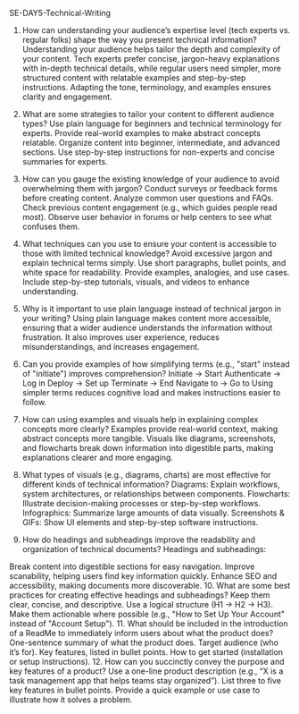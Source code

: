SE-DAY5-Technical-Writing
1. How can understanding your audience’s expertise level (tech experts vs. regular folks) shape the way you present technical information?
Understanding your audience helps tailor the depth and complexity of your content. Tech experts prefer concise, jargon-heavy explanations with in-depth technical details, while regular users need simpler, more structured content with relatable examples and step-by-step instructions. Adapting the tone, terminology, and examples ensures clarity and engagement.

2. What are some strategies to tailor your content to different audience types?
Use plain language for beginners and technical terminology for experts.
Provide real-world examples to make abstract concepts relatable.
Organize content into beginner, intermediate, and advanced sections.
Use step-by-step instructions for non-experts and concise summaries for experts.
3. How can you gauge the existing knowledge of your audience to avoid overwhelming them with jargon?
Conduct surveys or feedback forms before creating content.
Analyze common user questions and FAQs.
Check previous content engagement (e.g., which guides people read most).
Observe user behavior in forums or help centers to see what confuses them.
4. What techniques can you use to ensure your content is accessible to those with limited technical knowledge?
Avoid excessive jargon and explain technical terms simply.
Use short paragraphs, bullet points, and white space for readability.
Provide examples, analogies, and use cases.
Include step-by-step tutorials, visuals, and videos to enhance understanding.
5. Why is it important to use plain language instead of technical jargon in your writing?
Using plain language makes content more accessible, ensuring that a wider audience understands the information without frustration. It also improves user experience, reduces misunderstandings, and increases engagement.

6. Can you provide examples of how simplifying terms (e.g., "start" instead of "initiate") improves comprehension?
Initiate → Start
Authenticate → Log in
Deploy → Set up
Terminate → End
Navigate to → Go to
Using simpler terms reduces cognitive load and makes instructions easier to follow.
7. How can using examples and visuals help in explaining complex concepts more clearly?
Examples provide real-world context, making abstract concepts more tangible. Visuals like diagrams, screenshots, and flowcharts break down information into digestible parts, making explanations clearer and more engaging.

8. What types of visuals (e.g., diagrams, charts) are most effective for different kinds of technical information?
Diagrams: Explain workflows, system architectures, or relationships between components.
Flowcharts: Illustrate decision-making processes or step-by-step workflows.
Infographics: Summarize large amounts of data visually.
Screenshots & GIFs: Show UI elements and step-by-step software instructions.
9. How do headings and subheadings improve the readability and organization of technical documents?
Headings and subheadings:

Break content into digestible sections for easy navigation.
Improve scanability, helping users find key information quickly.
Enhance SEO and accessibility, making documents more discoverable.
10. What are some best practices for creating effective headings and subheadings?
Keep them clear, concise, and descriptive.
Use a logical structure (H1 → H2 → H3).
Make them actionable where possible (e.g., "How to Set Up Your Account" instead of "Account Setup").
11. What should be included in the introduction of a ReadMe to immediately inform users about what the product does?
One-sentence summary of what the product does.
Target audience (who it’s for).
Key features, listed in bullet points.
How to get started (installation or setup instructions).
12. How can you succinctly convey the purpose and key features of a product?
Use a one-line product description (e.g., “X is a task management app that helps teams stay organized”).
List three to five key features in bullet points.
Provide a quick example or use case to illustrate how it solves a problem.

